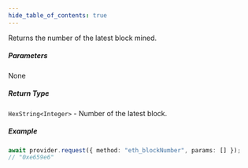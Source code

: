 ```yaml
---
hide_table_of_contents: true
---
```


<head>
  <meta
    name="description"
    content="Returns the number of the latest block mined."
  />
</head>

<intro-end />

Returns the number of the latest block mined.

##### Parameters

None

##### Return Type

`HexString<Integer>` - Number of the latest block.

##### Example

```typescript title="TypeScript"
await provider.request({ method: "eth_blockNumber", params: [] });
// "0xe659e6"
```
